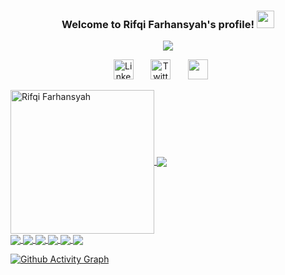 <h3 align="center">
  Welcome to Rifqi Farhansyah's profile!
  <img src="https://media.giphy.com/media/hvRJCLFzcasrR4ia7z/giphy.gif" width="28">
</h3>

<!-- Typing SVG by DenverCoder1 - https://github.com/DenverCoder1/readme-typing-svg -->
<p align="center">
  <a href="https://github.com/DenverCoder1/readme-typing-svg"><img src="https://readme-typing-svg.demolab.com/?lines=Computer%20Science%20Student%20at%20ITB;Experienced%20in%20Research%20Project;3%2B%20years%20of%20coding%20experience;Always%20learning%20new%20things&font=Fira%20Code&center=true&width=440&height=45&color=#6BC71D&vCenter=true&size=22&pause=1000"></a>
</p>

<!-- Social icons section -->
<p align="center">
  <a href="https://www.linkedin.com/in/rifqifarhansyah/"><img width="32px" alt="Linkedin" title="Youtube" src="https://www.iconsdb.com/icons/preview/color/6BC71D/linkedin-3-xxl.png"/></a>
  &#8287;&#8287;&#8287;&#8287;&#8287;
  <a href="https://twitter.com/rifqifarha_"><img width="32px" alt="Twitter" title="Twitter" src="https://www.iconsdb.com/icons/preview/color/6BC71D/twitter-xxl.png"/></a>
  &#8287;&#8287;&#8287;&#8287;&#8287;
  <a href="https://discordapp.com/users/13521166_Mohammad Rifqi#9063" alt="Discord"><img width="32px" src="https://www.iconsdb.com/icons/preview/color/6BC71D/discord-2-xxl.png"/></a>
  &#8287;&#8287;&#8287;&#8287;&#8287;
</p>

<a href="https://github.com/rifqifarhansyah/">
  <img align="center" height="230px" src="https://github-readme-streak-stats.herokuapp.com/?user=rifqifarhansyah&theme=chartreuse-dark&layout=compact" alt="Rifqi Farhansyah" />  
  <img align="center" src="https://github-profile-trophy.vercel.app/?username=rifqifarhansyah&column=2&row=2&layout=compact&theme=darkhub&no-frame=true&no-bg=true"/>
</a>
<br/>
<a href="https://github.com/rifqifarhansyah/">
  <img  align="center" src="https://github-readme-stats.vercel.app/api/top-langs/?username=rifqifarhansyah&theme=chartreuse-dark&langs_count=5&count_private=true"/>
</a>
<a href="https://github.com/rifqifarhansyah/">
  <img align="center" src="https://github-readme-stats.vercel.app/api/?username=rifqifarhansyah&theme=chartreuse-dark&count_private=true&show_icons=true&line_height=40" />
</a>
<a href="https://github.com/rifqifarhansyah/FrontEndIntroduction">
  <img  align="center" src="https://github-readme-stats.vercel.app/api/pin/?username=rifqifarhansyah&repo=FrontEndIntroduction&theme=chartreuse-dark&show_owner=true" />
</a>
<a href="https://github.com/rifqifarhansyah/Algeo01-21086">
  <img  align="center" src="https://github-readme-stats.vercel.app/api/pin/?username=rifqifarhansyah&repo=Algeo01-21086&theme=chartreuse-dark&show_owner=true" />
</a>
<a href="https://github.com/rifqifarhansyah/Git-Introduction">
  <img  align="center" src="https://github-readme-stats.vercel.app/api/pin/?username=rifqifarhansyah&repo=Git-Introduction&theme=chartreuse-dark&show_owner=true" />
</a>
<a href="https://github.com/rifqifarhansyah/Milestone02_K02">
  <img  align="center" src="https://github-readme-stats.vercel.app/api/pin/?username=rifqifarhansyah&repo=Milestone02_K02&theme=chartreuse-dark&show_owner=true" />
</a>
</a>

[![Github Activity Graph](https://readmeprofile.herokuapp.com/graph?username=rifqifarhansyah&theme=chartreuse-dark)](https://github.com/ashutosh00710/github-readme-activity-graph)
<!--
**rifqifarhansyah/rifqifarhansyah** is a ✨ _special_ ✨ repository because its `README.md` (this file) appears on your GitHub profile.git 

Here are some ideas to get you started:

- 🔭 I’m currently working on ...
- 🌱 I’m currently learning ...
- 👯 I’m looking to collaborate on ...
- 🤔 I’m looking for help with ...
- 💬 Ask me about ...
- 📫 How to reach me: ...
- 😄 Pronouns: ...
- ⚡ Fun fact: ...
-->
